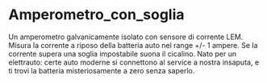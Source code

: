 # Amperometro_con_soglia
Un amperometro galvanicamente isolato con sensore di corrente LEM. Misura la corrente a riposo della batteria auto nel range +/- 1 ampere. Se la corrente supera una soglia impostabile suona il cicalino. Nato per un elettrauto: certe auto moderne si connettono al service a nostra insaputa, e ti trovi la batteria misteriosamente a zero senza saperlo.
